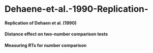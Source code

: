 # Dehaene-et-al.-1990-Replication-
#### Replication of Dehaen et al. (1990)
#### Distance effect on two-number comparison tests
#### Measuring RTs for number comparison
